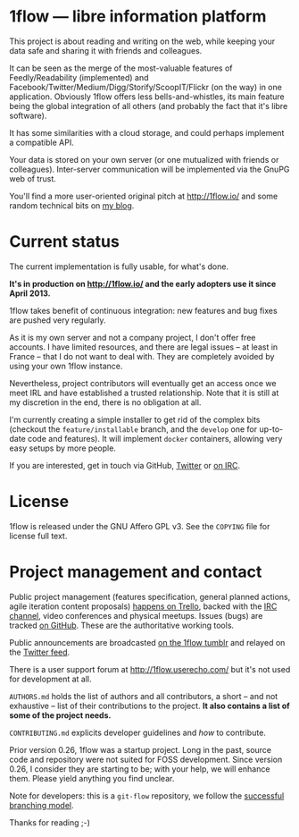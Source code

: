 # 1flow — libre information platform

This project is about reading and writing on the web, while keeping your data safe and sharing it with friends and colleagues.

It can be seen as the merge of the most-valuable features of Feedly/Readability (implemented) and Facebook/Twitter/Medium/Digg/Storify/ScoopIT/Flickr (on the way) in one application. Obviously 1flow offers less bells-and-whistles, its main feature being the global integration of all others (and probably the fact that it's libre software). 

It has some similarities with a cloud storage, and could perhaps implement a compatible API.

Your data is stored on your own server (or one mutualized with friends or colleagues). Inter-server communication will be implemented via the GnuPG web of trust.

You'll find a more user-oriented original pitch at http://1flow.io/ and some random technical bits on [my blog][blog].


# Current status

The current implementation is fully usable, for what's done. 

**It's in production on http://1flow.io/ and the early adopters use it since April 2013.** 

1flow takes benefit of continuous integration: new features and bug fixes are pushed very regularly.

As it is my own server and not a company project, I don't offer free accounts. I have limited resources, and there are legal issues – at least in France – that I do not want to deal with. They are completely avoided by using your own 1flow instance.

Nevertheless, project contributors will eventually get an access once we meet IRL and have established a trusted relationship. Note that it is still at my discretion in the end, there is no obligation at all.

I'm currently creating a simple installer to get rid of the complex bits (checkout the `feature/installable` branch, and the `develop` one for up-to-date code and features). It will implement `docker` containers, allowing very easy setups by more people.

If you are interested, get in touch via GitHub, [Twitter](https://twitter.com/Karmak23) or [on IRC][irc].


# License

1flow is released under the GNU Affero GPL v3. See the `COPYING` file for license full text.


# Project management and contact

Public project management (features specification, general planned actions, agile iteration content proposals) [happens on Trello][trello], backed with the [IRC channel][irc], video conferences and physical meetups. Issues (bugs) are tracked [on GitHub][ghiss]. These are the authoritative working tools.

Public announcements are broadcasted [on the 1flow tumblr][tumblr] and relayed on the [Twitter feed][twitter].

There is a user support forum at http://1flow.userecho.com/ but it's not used for development at all.

`AUTHORS.md` holds the list of authors and all contributors, a short – and not exhaustive – list of their contributions to the project. **It also contains a list of some of the project needs.**

`CONTRIBUTING.md` explicits developer guidelines and *how* to contribute.

Prior version 0.26, 1flow was a startup project. Long in the past, source code and repository were not suited for FOSS development. Since version 0.26, I consider they are starting to be; with your help, we will enhance them. Please yield anything you find unclear.

Note for developers: this is a `git-flow` repository, we follow the [successful branching model](http://nvie.com/posts/a-successful-git-branching-model/).

Thanks for reading ;-)

  [ghiss]: https://github.com/1flow/1flow
  [blog]: http://oliviercortes.com/category/blog.html
  [twitter]: https://twitter.com/1flow_io
  [tumblr]: http://blog.1flow.io/
  [trello]: https://trello.com/b/lSR7Y6Vi/1flow-features-development
  [irc]: irc://chat.freenode.net/#1flow
